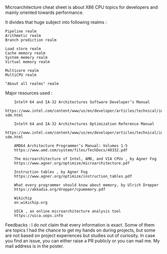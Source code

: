 Microarchitecture cheat sheet is about X86 CPU topics for developers and mainly oriented towards performance.

It divides that huge subject into following realms :
	
	Pipeline realm 
	Arithmetic realm 
	Branch prediction realm 
	
	Load store realm 
	Cache memory realm 
	System memory realm 
	Virtual memory realm 
	
	Multicore realm 
	MultiCPU realm 
	
	"About all realms" realm

Major resources used :

		Intel® 64 and IA-32 Architectures Software Developer’s Manual
		https://www.intel.com/content/www/us/en/developer/articles/technical/intel-sdm.html
		
		Intel® 64 and IA-32 Architectures Optimization Reference Manual
		https://www.intel.com/content/www/us/en/developer/articles/technical/intel-sdm.html

		AMD64 Architecture Programmer’s Manual: Volumes 1-5
		https://www.amd.com/system/files/TechDocs/40332.pdf
		
		The microarchitecture of Intel, AMD, and VIA CPUs , by Agner Fog
		https://www.agner.org/optimize/microarchitecture.pdf

		Instruction tables , by Agner Fog 
		https://www.agner.org/optimize/instruction_tables.pdf
		
		What every programmer should know about memory, by Ulrich Drepper
		https://akkadia.org/drepper/cpumemory.pdf
		
		Wikichip
		en.wikichip.org
		
		UICA , an online microarchitecture analysis tool
		https://uica.uops.info
		
Feedbacks : I do not claim that every information is exact. Somw of them are topics I had the chance to get my hands on during projects, but some are not based on project experiences but studies out of curiosity.
In case you find an issue, you can either raise a PR publicly or you can mail me. My mail address is in the poster.